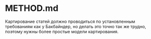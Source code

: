 # METHOD.md

Картирование статей должно проводиться по установленным требованиям как у Бакбайндер, но делать это точно так же трудно, поэтому нужны более простые модели картирования. 
